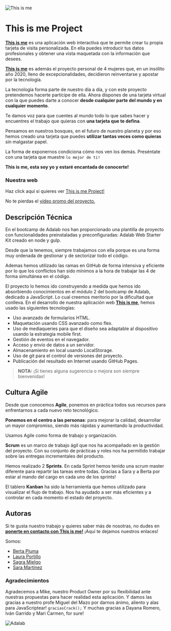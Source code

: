 ![This is me][beta]

# This is me Project

[**This is me**][beta] es una aplicación web interactiva que te permite crear tu propia tarjeta de visita personalizada.
En ella puedes introducir tus datos profesionales y obtener una vista maquetada con la información que desees.

[**This is me**][beta] es además el proyecto personal de 4 mujeres que, en un insólito año 2020, lleno de excepcionalidades, decidieron reinventarse y apostar por la tecnología.

La tecnología forma parte de nuestro día a día, y con este proyecto pretendemos hacerte partícipe de ella.
Ahora dispones de una tarjeta virtual con la que puedes darte a conocer **desde cualquier parte del mundo y en cualquier momento**.

Te damos voz para que cuentes al mundo todo lo que sabes hacer y encuentres el trabajo que quieras con **una tarjeta que te defina**.

Pensamos en nuestros bosques, en el futuro de nuestro planeta y por eso hemos creado una tarjeta que puedes **utilizar tantas veces como quieras** sin malgastar papel.

La forma de exponernos condiciona cómo nos ven los demás. Preséntate con una tarjeta que muestre `lo mejor de ti!`

**This is me, esta soy yo y estaré encantada de conocerte!**

### Nuestra web

Haz click aquí si quieres ver [This is me Project!][beta]

No te pierdas el [vídeo promo del proyecto.](https://www.youtube.com/watch?v=SfTgr9eAIKc)

## Descripción Técnica

En el bootcamp de Adalab nos han proporcionado una plantilla de proyecto con funcionalidades preinstaladas y preconfiguradas: Adalab Web Starter Kit creado en node y gulp.

Desde que la tenemos, siempre trabajamos con ella porque es una forma muy ordenada de gestionar y de sectorizar todo el código.

Ademas hemos utilizado las ramas en GitHub de forma intensiva y eficiente por lo que los conflictos han sido mínimos a la hora de trabajar las 4 de forma simultánea en el código.

El proyecto lo hemos ido construyendo a medida que hemos ido absorbiendo conocimientos en el módulo 2 del bootcamp de Adalab, dedicado a JavaScript. Lo cual creemos meritorio por la dificultad que conlleva.
En el desarrollo de nuestra aplicación web [**This is me**][beta], hemos usado las siguientes tecnologías:

- Uso avanzado de formularios HTML.
- Maquetación usando CSS avanzado como flex.
- Uso de mediaqueries para que el diseño sea adaptable al dispositivo usando la estrategia mobile first.
- Gestión de eventos en el navegador.
- Acceso y envío de datos a un servidor.
- Almacenamiento en local usando LocalStorage.
- Uso de git para el control de versiones del proyecto.
- Publicación del resultado en Internet usando GitHub Pages.

> **NOTA:** ¡Si tienes alguna sugerencia o mejora son siempre bienvenidas!

## Cultura Agile

Desde que conocemos **Agile**, ponemos en práctica todos sus recursos para enfrentarnos a cada nuevo reto tecnológico.

**Ponemos en el centro a las personas**: para mejorar la calidad, desarrollar un mayor compromiso, siendo más rápidas y aumentando la productividad.

Usamos Agile como forma de trabajo y organización.

**Scrum** es un marco de trabajo ágil que nos ha acompañado en la gestión del proyecto. Con su conjunto de prácticas y roles nos ha permitido trabajar sobre las entregas incrementales del producto.

Hemos realizado 2 **Sprints**. En cada Sprint hemos tenido una scrum master diferente para repartir las tareas entre todas. Gracias a Sara y a Berta por estar al mando del cargo en cada uno de los sprints!

El tablero **Kanban** ha sido la herramienta que hemos utilizado para visualizar el flujo de trabajo. Nos ha ayudado a ser más eficientes y a controlar en cada momento el estado del proyecto.

## Autoras

Si te gusta nuestro trabajo y quieres saber más de nosotras, no dudes en [**ponerte en contacto con This is me!**](https://github.com/Adalab/project-promo-l-module-2-team-2/graphs/contributors)
¡Aquí te dejamos nuestros enlaces!

Somos:

- [Berta Pluma ](https://www.linkedin.com/in/bertaplumasanjurjo/)
- [Laura Portillo](https://www.linkedin.com/in/laura-portillo-rodr%C3%ADguez-21965a86/)
- [Sagra Mielgo](https://www.linkedin.com/in/sagramielgo/)
- [Sara Martínez](https://www.linkedin.com/in/saramartara/)

### Agradecimientos

Agradecemos a Mike, nuestro Product Owner por su flexibilidad ante nuestras propuestas para hacer realidad esta aplicación. Y damos las gracias a nuestro profe Miguel del Mazo por darnos ánimo, aliento y alas para JavaScriptear!
`graciasCrack();` Y muchas gracias a Dayana Romero, Iván Garrido y Mari Carmen, for sure!

![Adalab](https://beta.adalab.es/resources/images/adalab-logo-155x61-bg-white.png)

[beta]: http://beta.adalab.es/project-promo-l-module-2-team-2/
